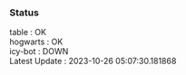 ### Status


table : OK  
hogwarts : OK  
icy-bot : DOWN  
Latest Update : 2023-10-26 05:07:30.181868
